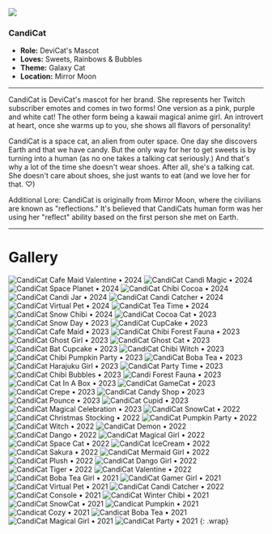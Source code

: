 ![](img/CandiCat.png)

### CandiCat
  * **Role:** DeviCat's Mascot
  * **Loves:** Sweets, Rainbows & Bubbles
  * **Theme:** Galaxy Cat
  * **Location:** Mirror Moon

  ---

CandiCat is DeviCat's mascot for her brand. She represents her Twitch subscriber emotes and comes in two forms! One version as a pink, purple and white cat! The other form being a kawaii magical anime girl. An introvert at heart, once she warms up to you, she shows all flavors of personality!

CandiCat is a space cat, an alien from outer space. One day she discovers Earth and that we have candy. But the only way for her to get sweets is by turning into a human (as no one takes a talking cat seriously.) And that's why a lot of the time she doesn't wear shoes. After all, she's a talking cat. She doesn't care about shoes, she just wants to eat (and we love her for that. ♡)

Additional Lore: CandiCat is originally from Mirror Moon, where the civilians are known as "reflections." It's believed that CandiCats human form was her using her "reflect" ability based on the first person she met on Earth. 

---

# Gallery

![CandiCat Cafe Maid Valentine • 2024](img/CandiCatCafeMaidValentine2024.png)
![CandiCat Candi Magic • 2024](img/CandiCatCandiMagic2024.png)
![CandiCat Space Planet • 2024](img/CandiCatSpacePlanet2024.png)
![CandiCat Chibi Cocoa • 2024](img/CandiCatChibiCocoa2024.png)
![CandiCat Candi Jar • 2024](img/CandiCatCandiJar2024.png)
![CandiCat Candi Catcher • 2024](img/CandiCatCandiCatcher2024.png)
![CandiCat Virtual Pet • 2024](img/CandiCatVirtualPet2024.png)
![CandiCat Tea Time • 2024](img/CandiCatTeaTime2024.png)
![CandiCat Snow Chibi • 2024](img/CandiCatSnowChibi2024.png)
![CandiCat Cocoa Cat • 2023](img/CandiCatCocoaCat2023.png)
![CandiCat Snow Day • 2023](img/CandiCatSnowDay2023.png)
![CandiCat CupCake • 2023](img/CandiCatCupcake2023.png)
![CandiCat Cafe Maid • 2023](img/CandiCatCafeMaid2023.png)
![CandiCat Chibi Forest Fauna • 2023](img/CandiCatChibiForestFauna2023.png)
![CandiCat Ghost Girl • 2023](img/CandiCatGhostGirl2023.png)
![CandiCat Ghost Cat • 2023](img/CandiCatGhostCat2023.png)
![CandiCat Bat Cupcake • 2023](img/CandiCatBatCupcake2023.png)
![CandiCat Chibi Witch • 2023](img/CandiCatChibiWitch2023.png)
![CandiCat Chibi Pumpkin Party • 2023](img/CandiCatChibiPumpkinParty2023.png)
![CandiCat Boba Tea • 2023](img/CandiCatBobaTea2023.png)
![CandiCat Harajuku Girl • 2023](img/CandiCatHarajukuGirl2023.png)
![CandiCat Party Time • 2023](img/CandiCatPartyTime2023.png)
![CandiCat Chibi Bubbles • 2023](img/CandiCatChibiBubbles2023.png)
![Candi Forest Fauna • 2023](img/CandiForestFauna2023.png)
![CandiCat Cat In A Box • 2023](img/CandiCatCatBox2023.png)
![CandiCat GameCat • 2023](img/CandiCatGameCat2023.png)
![CandiCat Crepe • 2023](img/candicatcrepe2023.png)
![CandiCat Candy Shop • 2023](img/CandiCatCandyShop2023.png)
![CandiCat Pounce • 2023](img/CandiCatPounce2023.png)
![CandiCat Cupid • 2023](img/CandiCatCupid2023.png)
![CandiCat Magical Celebration • 2023](img/CandiCatMagicalCelebration2023.png)
![CandiCat SnowCat • 2022](img/CandiCatSnowCat2022.png)
![CandiCat Christmas Stocking • 2022](img/CandiCatChristmasStocking2022.png)
![CandiCat Pumpkin Party • 2022](img/CCPumpkinParty2022.png)
![CandiCat Witch • 2022](img/CandiCatWitch2022.png)
![CandiCat Demon • 2022](img/CandiCatDemon2022.png)
![CandiCat Dango • 2022](img/CandiCatDangoCat2022.png)
![CandiCat Magical Girl • 2022](img/CCMagicalGirl2022.png)
![CandiCat Space Cat • 2022](img/CandiCatSpaceCat2022.png)
![CandiCat IceCream • 2022](img/CandiCatIceCream2022.png)
![CandiCat Sakura • 2022](img/CandiCatSakura2022.png)
![CandiCat Mermaid Girl • 2022](img/CandiCatMermaidGirl2022.png)
![CandiCat Plush • 2022](img/CandiCatPlush.png)
![CandiCat Dango Girl • 2022](img/CandiCatDangoGirl2022.png)
![CandiCat Tiger • 2022](img/CandiCatTiger2022.png)
![CandiCat Valentine • 2022](img/CandiCatValentine2022.png)
![CandiCat Boba Tea Girl • 2021](img/CCBobaTeaGirl2021.jpg)
![CandiCat Gamer Girl • 2021](img/CandiCatGamerGirl2021.png)
![CandiCat Virtual Pet • 2021](img/CCVirtualPet.jpg)
![CandiCat Candi Catcher • 2022](img/CandiCatcher2022.png)
![CandiCat Console • 2021](img/CandiCatConsole2021.jpg)
![CandiCat Winter Chibi • 2021](img/CCWinterChibi2021.png)
![CandiCat SnowCat • 2021](img/CCSnowCat.png)
![Candicat Pumpkin • 2021](img/CandiCatPumpkin2021.png)
![Candicat Cozy • 2021](img/CandiCatCozy2021.png)
![Candicat Boba Tea • 2021](img/CandiCatBobaTea2021.jpg)
![CandiCat Magical Girl • 2021](img/CandiCatMagicalGirl2021.png)
![CandiCat Party • 2021](img/CandiCatParty2021.png)
{: .wrap}